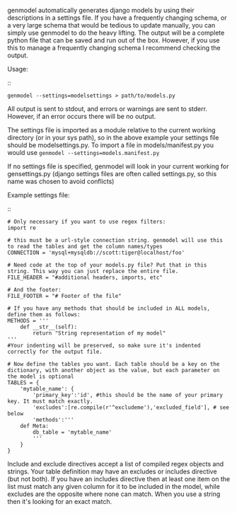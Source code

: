 genmodel automatically generates django models by using their descriptions in a settings file. If you have a frequently changing schema, or a very large schema that would be tedious to update manually, you can simply use genmodel to do the heavy lifting. The output will be a complete python file that can be saved and run out of the box. However, if you use this to manage a frequently changing schema I recommend checking the output.

Usage:

::
    
    genmodel --settings=modelsettings > path/to/models.py

All output is sent to stdout, and errors or warnings are sent to stderr. However, if an error occurs there will be no output.

The settings file is imported as a module relative to the current working directory (or in your sys path), so in the above example your settings file should be modelsettings.py. To import a file in models/manifest.py you would use `genmodel --settings=models.manifest.py` 

If no settings file is specified, genmodel will look in your current working for gensettings.py (django settings files are often called settings.py, so this name was chosen to avoid conflicts)

Example settings file:

::
    
    # Only necessary if you want to use regex filters:
    import re
    
    # this must be a url-style connection string. genmodel will use this to read the tables and get the column names/types
    CONNECTION = 'mysql+mysqldb://scott:tiger@localhost/foo'
    
    # Need code at the top of your models.py file? Put that in this string. This way you can just replace the entire file.
    FILE_HEADER = "#additional headers, imports, etc"

    # And the footer:
    FILE_FOOTER = "# Footer of the file"
    
    # If you have any methods that should be included in ALL models, define them as follows:
    METHODS = '''
        def __str__(self):
            return "String representation of my model"
    '''
    #Your indenting will be preserved, so make sure it's indented correctly for the output file.

    # Now define the tables you want. Each table should be a key on the dictionary, with another object as the value, but each parameter on the model is optional
    TABLES = {
        'mytable_name': {
            'primary_key':'id', #this should be the name of your primary key. It must match exactly.
            'excludes':[re.compile(r'^excludeme'),'excluded_field'], # see below
            'methods':'''
        def Meta:
            db_table = 'mytable_name'
            '''
        }
    }

Include and exclude directives accept a list of compiled regex objects and strings. Your table definition may have an excludes or includes directive (but not both). If you have an includes directive then at least one item on the list must match any given column for it to be included in the model, while excludes are the opposite where none can match. When you use a string then it's looking for an exact match.
